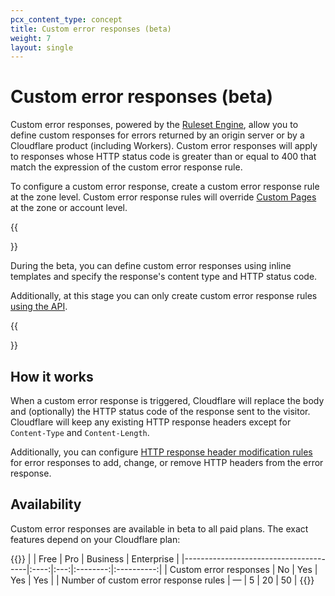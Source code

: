 ```yaml
---
pcx_content_type: concept
title: Custom error responses (beta)
weight: 7
layout: single
---
```


# Custom error responses (beta)

Custom error responses, powered by the [Ruleset Engine](/ruleset-engine/), allow you to define custom responses for errors returned by an origin server or by a Cloudflare product (including Workers). Custom error responses will apply to responses whose HTTP status code is greater than or equal to 400 that match the expression of the custom error response rule.

To configure a custom error response, create a custom error response rule at the zone level. Custom error response rules will override [Custom Pages](https://support.cloudflare.com/hc/articles/200172706) at the zone or account level.

{{<Aside type="note" header="Notes about the beta">}}

During the beta, you can define custom error responses using inline templates and specify the response's content type and HTTP status code.

Additionally, at this stage you can only create custom error response rules [using the API](/rules/custom-error-responses/create-api/).

{{</Aside>}}

## How it works

When a custom error response is triggered, Cloudflare will replace the body and (optionally) the HTTP status code of the response sent to the visitor. Cloudflare will keep any existing HTTP response headers except for `Content-Type` and `Content-Length`.

Additionally, you can configure [HTTP response header modification rules](/rules/transform/response-header-modification/) for error responses to add, change, or remove HTTP headers from the error response.

## Availability

Custom error responses are available in beta to all paid plans. The exact features depend on your Cloudflare plan:

{{<table-wrap>}}
|                                       | Free | Pro | Business | Enterprise |
|---------------------------------------|:----:|:---:|:--------:|:----------:|
| Custom error responses                |  No  | Yes |   Yes    |    Yes     |
| Number of custom error response rules |  —   |  5  |    20    |     50     |
{{</table-wrap>}}
